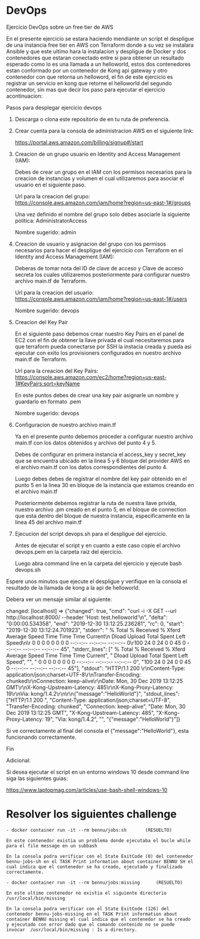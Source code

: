# DevOps
Ejercicio DevOps sobre un free tier de AWS 

En el presente ejercicio se estara haciendo mendiante un script el despligue de una instancia free tier en AWS con Terraform donde a su vez se instalara Ansible y que este ultimo hara la instalacion y despligue de Docker y dos contenedores que estaran conectado entre si para obtener un resultado esperado como lo es una llamada a un helloworld, estos dos contenedores estan conformado por un contenedor de Kong api gateway y otro contenedor con que retorna un helloword, el fin de este ejercicio es registrar un servicio en kong que retorne el helloworld del segundo contenedor, sin mas que decir los paso para ejecutar el ejercicio acontinuacion:

Pasos para desplegar ejercicio devops

1. Descarga o clona este repositorio de en tu ruta de preferencia.

2. Crear cuenta para la consola de administracion AWS en el siguiente link:

    https://portal.aws.amazon.com/billing/signup#/start

3. Creacion de un grupo usuario en Identity and Access Management (IAM):
   
   Debes de crear un grupo en el IAM con los permisos necesarios para la creacion de instancias y volumen el cual utilizaremos para asociar el usuario en el siguiente paso.

   Url para la creacion del grupo: https://console.aws.amazon.com/iam/home?region=us-east-1#/groups

   Una vez definido el nombre del grupo solo debes asociarle la siguiente politica: AdministratorAccess

   Nombre sugerido: admin

4. Creacion de usuario y asignacion del grupo con los permisos necesarios para hacer el despligue del ejercicio con Terraform en el Identity and Access Management (IAM):

   Deberas de tomar nota del ID de clave de acceso y Clave de acceso secreta los cuales utilizaremos posteriormente para configurar nuestro archivo main.tf de Terraform.

   Url para la creacion del usuario: https://console.aws.amazon.com/iam/home?region=us-east-1#/users

   Nombre sugerido: devops

5. Creacion del Key Pair 

    En el siguiente paso debemos crear nuestro Key Pairs en el panel de EC2 con el fin de obtener la llave  privada el cual necesitaremos para que terraform pueda conectarse por SSH la instacia creada y pueda asi  ejecutar con exito los provisioners configurados en nuestro archivo main.tf de Terraform.

    Url para la creacion del Key Pairs:  https://console.aws.amazon.com/ec2/home?region=us-east-1#KeyPairs:sort=keyName

    En este puntos debes de crear una key pair asignarle un nombre y guardarlo en formato .pem

    Nombre sugerido: devops

6. Configuracion de nuestro archivo main.tf

    Ya en el presente punto debemos proceder a configurar nuestro archivo main.tf con los datos obtenidos y archivo del punto 4 y 5.

    Debes de configurar en primera instancia el access_key y secret_key que se encuentra ubicado en la linea 5 y 6 bloque del provider AWS en el archivo main.tf con los datos correspondientes del punto 4.

    Luego debes debes de registrar el nombre del key pair obtenido en el punto 5 en la linea 30 en bloque de la instancia que estamos creando en el archivo main.tf

    Posteriormente debemos registrar la ruta de nuestra llave privida, nuestro archivo .pm creado en el punto 5, en el bloque de connection que esta dentro del bloque de nuestra instancia, especificamente en la linea 45 del archivo main.tf

7. Ejecucion del script devops.sh para el despligue del ejercicio.

    Antes de ejecutar el script y en cuanto a este caso copie el archivo devops.pem en la carpeta raiz del ejercicio.
    
    Luego abra command line en la carpeta del ejercicio y ejecute bash devops.sh

Espere unos minutos que ejecute el despligue y verifique en la consola el resultado de la llamada de kong a  la api de helloworld.

Debera ver un mensaje similar al siguiente: 

 changed: [localhost] => {"changed": true, "cmd": "curl -i -X GET  --url http://localhost:8000/  --header 'Host: test.helloworld'\n", "delta": "0:00:00.534358", "end": "2019-12-30 13:12:25.236281", "rc": 0, "start": "2019-12-30 13:12:24.701923", "stderr": "  % Total    % Received % Xferd  Average Speed   Time    Time     Time  Current\n                                 Dload  Upload   Total   Spent    Left  Speed\n\r  0     0    0     0    0     0      0      0 --:--:-- --:--:-- --:--:--     0\r100    24    0    24    0     0     45      0 --:--:-- --:--:-- --:--:--    45", "stderr_lines": ["  % Total    % Received % Xferd  Average Speed   Time    Time     Time  Current", "                                 Dload  Upload   Total   Spent    Left  Speed", "", "  0     0    0     0    0     0      0      0 --:--:-- --:--:-- --:--:--     0", "100    24    0    24    0     0     45      0 --:--:-- --:--:-- --:--:--    45"], "stdout": "HTTP/1.1 200 \r\nContent-Type: application/json;charset=UTF-8\r\nTransfer-Encoding: chunked\r\nConnection: keep-alive\r\nDate: Mon, 30 Dec 2019 13:12:25 GMT\r\nX-Kong-Upstream-Latency: 485\r\nX-Kong-Proxy-Latency: 19\r\nVia: kong/1.4.2\r\n\r\n{\"message\":\"HelloWorld\"}", "stdout_lines": ["HTTP/1.1 200 ", "Content-Type: application/json;charset=UTF-8", "Transfer-Encoding: chunked", "Connection: keep-alive", "Date: Mon, 30 Dec 2019 13:12:25 GMT", "X-Kong-Upstream-Latency: 485", "X-Kong-Proxy-Latency: 19", "Via: kong/1.4.2", "", "{\"message\":\"HelloWorld\"}"]}

 Si ve correctamente al final del consola el  {\"message\":\"HelloWorld\"}, esta funcionando correctamente.

 Fin


 Adicional:

 Si desea ejecutar el script en un entorno windows 10 desde command line siga las siguientes guias:

 https://www.laptopmag.com/articles/use-bash-shell-windows-10


 # Resolver los siguientes challenge

    - docker container run -it --rm bennu/jobs:sh       (RESUELTO)

    En este contenedor existia un problema donde ejecutaba el bucle while para el file message en un subbash

    En la consola podra verificar con el State ExitCode (0) del contenedor bennu-jobs-sh en el TASK Print information about container BENNU SH el cual indica que el contenedor se ha creado, ejecutado y finalizado correctamente.

    - docker container run -it --rm bennu/jobs:missing      (RESUELTO)

    En este ultimo contenedor no existia el siguiente directorio /usr/local/bin/missing

    En la consola podra verificar con el State ExitCode (126) del contenedor bennu-jobs-missing en el TASK Print information about container BENNU missing el cual indica que el contenedor se ha creado y ejecutado con error dado que el comando contenido no se puede invocar  /usr/local/bin/missing : Is a directory.

    

 
